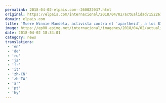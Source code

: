 ```yaml
---
permalink: 2018-04-02-elpais.com--260022037.html
original: https://elpais.com/internacional/2018/04/02/actualidad/1522678384_244682.html#?ref=rss&format=simple&link=link
domain: elpais.com
title: 'Muere Winnie Mandela, activista contra el ‘apartheid’, a los 81 años'
image: https://ep00.epimg.net/internacional/imagenes/2018/04/02/actualidad/1522678384_244682_1522680344_rrss_normal.jpg
date: 2018-04-02 18:34:01
category: news
translations: 
 - 'en'
 - 'de'
 - 'ru'
 - 'ja'
 - 'fr'
 - 'it'
 - 'zh-CN'
 - 'zh-TW'
 - 'ar'
 - 'pt'
 - 'hy'
---
```


